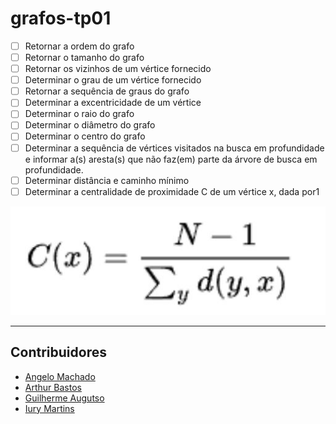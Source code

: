 # grafos-tp01

 * [ ] Retornar a ordem do grafo
 * [ ] Retornar o tamanho do grafo
 * [ ] Retornar os vizinhos de um vértice fornecido
 * [ ] Determinar o grau de um vértice fornecido
 * [ ] Retornar a sequência de graus do grafo
 * [ ] Determinar a excentricidade de um vértice
 * [ ] Determinar o raio do grafo
 * [ ] Determinar o diâmetro do grafo
 * [ ] Determinar o centro do grafo
 * [ ] Determinar a sequência de vértices visitados na busca em profundidade e
informar a(s) aresta(s) que não faz(em) parte da árvore de busca em profundidade.
 * [ ] Determinar distância e caminho mínimo
 * [ ] Determinar a centralidade de proximidade C de um vértice x, dada por1

<img src=".github/formula.JPG"/>

- - - -
<h2 id="contribuidores">
    Contribuidores
</h2>

- [Angelo Machado](https://github.com/acmachado14)
- [Arthur Bastos](https://github.com/ArthurFBastos)
- [Guilherme Augutso](https://github.com/Guilherme-Schwann)
- [Iury Martins](https://github.com/iurymartins46)

